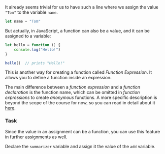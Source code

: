 It already seems trivial for us to have such a line where we assign the value `"Tom"` to the variable `name`.
```js
let name = "Tom"
```

But actually, in JavaScript, a function can also be a value, and it can be assigned to a variable:
```js
let hello = function () {
    console.log("Hello!")
}

hello()  // prints "Hello!"
```

This is another way for creating a function called _Function Expression_. It allows you to define a function inside an expression.

The main difference between a _function expression_ and a _function declaration_ is the function name, which can be omitted in _function expressions_ to create _anonymous_ functions. A more specific description is beyond the scope of the course for now, so you can read in detail about it [here](https://developer.mozilla.org/en-US/docs/Web/JavaScript/Guide/Functions).


### Task

Since the value in an assignment can be a function, you can use this feature in further assignments as well.

Declare the `summarizer` variable and assign it the value of the `add` variable.

